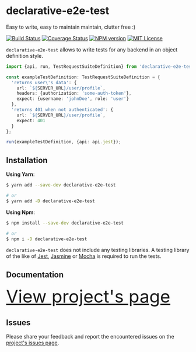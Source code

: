 # declarative-e2e-test

Easy to write, easy to maintain maintain, clutter free :)

[![Build Status](https://travis-ci.org/marc-ed-raffalli/declarative-e2e-test.svg?branch=master)](https://travis-ci.org/marc-ed-raffalli/declarative-e2e-test)
[![Coverage Status](https://coveralls.io/repos/github/marc-ed-raffalli/declarative-e2e-test/badge.svg)](https://coveralls.io/github/marc-ed-raffalli/declarative-e2e-test)
[![NPM version](https://img.shields.io/npm/v/declarative-e2e-test.svg)](https://www.npmjs.com/package/declarative-e2e-test)
[![MIT License](https://img.shields.io/badge/License-MIT-green.svg)](https://github.com/marc-ed-raffalli/declarative-e2e-test/blob/master/LICENSE)

`declarative-e2e-test` allows to write tests for any backend in an object definition style.

```typescript
import {api, run, TestRequestSuiteDefinition} from 'declarative-e2e-test';

const exampleTestDefinition: TestRequestSuiteDefinition = {
  'returns user\'s data': {
    url: `${SERVER_URL}/user/profile`,
    headers: {authorization: 'some-auth-token'},
    expect: {username: 'johnDoe', role: 'user'}
  },
  'returns 401 when not authenticated': {
    url: `${SERVER_URL}/user/profile`,
    expect: 401
  }
};

run(exampleTestDefinition, {api: api.jest});
```

## Installation

**Using Yarn**:
```bash
$ yarn add --save-dev declarative-e2e-test

# or
$ yarn add -D declarative-e2e-test
```

**Using Npm**:
```bash
$ npm install --save-dev declarative-e2e-test

# or
$ npm i -D declarative-e2e-test
```

`declarative-e2e-test` does not include any testing libraries.
A testing library of the like of [Jest][jest], [Jasmine][jasmine] or [Mocha][mocha] is required to run the tests.

## Documentation

<a href="https://marc-ed-raffalli.github.io/declarative-e2e-test" style="font-size: 3rem">
  View project's page
</a>

## Issues

Please share your feedback and report the encountered issues on the
[project's issues page][projectIssues].



[projectPage]: https://marc-ed-raffalli.github.io/declarative-e2e-test
[projectIssues]: https://github.com/marc-ed-raffalli/declarative-e2e-test/issues

[jest]: https://jestjs.io/
[jasmine]: https://jasmine.github.io/
[mocha]: https://mochajs.org/
